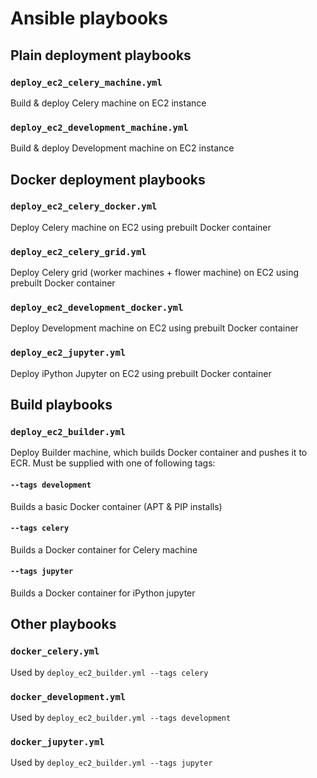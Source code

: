 # Ansible playbooks


## Plain deployment playbooks

### `deploy_ec2_celery_machine.yml`

Build & deploy Celery machine on EC2 instance

### `deploy_ec2_development_machine.yml`

Build & deploy Development machine on EC2 instance

## Docker deployment playbooks

### `deploy_ec2_celery_docker.yml`

Deploy Celery machine on EC2 using prebuilt Docker container

### `deploy_ec2_celery_grid.yml`

Deploy Celery grid (worker machines + flower machine) on EC2 using prebuilt Docker container

### `deploy_ec2_development_docker.yml`

Deploy Development machine on EC2 using prebuilt Docker container

### `deploy_ec2_jupyter.yml`

Deploy iPython Jupyter on EC2 using prebuilt Docker container

## Build playbooks

###  `deploy_ec2_builder.yml`

Deploy Builder machine, which builds Docker container and pushes it to ECR. Must be supplied with one of following tags:

#### `--tags development`

Builds a basic Docker container (APT & PIP installs)

#### `--tags celery`

Builds a Docker container for Celery machine

#### `--tags jupyter`

Builds a Docker container for iPython jupyter

## Other playbooks

### `docker_celery.yml`
Used by `deploy_ec2_builder.yml --tags celery`
### `docker_development.yml`
Used by `deploy_ec2_builder.yml --tags development`
### `docker_jupyter.yml`
Used by `deploy_ec2_builder.yml --tags jupyter`






